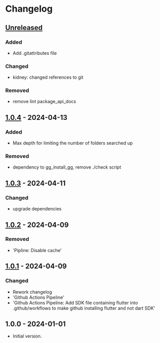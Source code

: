 # Changelog

## [Unreleased]

### Added

- Add .gitattributes file

### Changed

- kidney: changed references to git

### Removed

- remove lint package\_api\_docs

## [1.0.4] - 2024-04-13

### Added

- Max depth for limiting the number of folders searched up

### Removed

- dependency to gg\_install\_gg, remove ./check script

## [1.0.3] - 2024-04-11

### Changed

- upgrade dependencies

## [1.0.2] - 2024-04-09

### Removed

- 'Pipline: Disable cache'

## [1.0.1] - 2024-04-09

### Changed

- Rework changelog
- 'Github Actions Pipeline'
- 'Github Actions Pipeline: Add SDK file containing flutter into .github/workflows to make github installing flutter and not dart SDK'

## 1.0.0 - 2024-01-01

- Initial version.

[Unreleased]: https://github.com/inlavigo/gg_project_root/compare/1.0.4...HEAD
[1.0.4]: https://github.com/inlavigo/gg_project_root/compare/1.0.3...1.0.4
[1.0.3]: https://github.com/inlavigo/gg_project_root/compare/1.0.2...1.0.3
[1.0.2]: https://github.com/inlavigo/gg_project_root/compare/1.0.1...1.0.2
[1.0.1]: https://github.com/inlavigo/gg_project_root/compare/1.0.0...1.0.1
